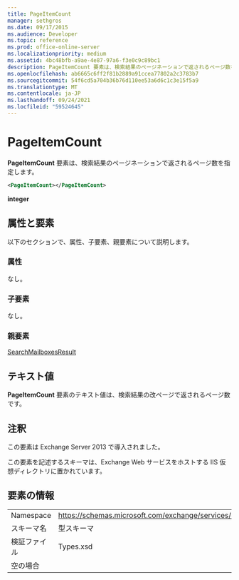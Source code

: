 ```yaml
---
title: PageItemCount
manager: sethgros
ms.date: 09/17/2015
ms.audience: Developer
ms.topic: reference
ms.prod: office-online-server
ms.localizationpriority: medium
ms.assetid: 4bc48bfb-a9ae-4e87-97a6-f3e0c9c89bc1
description: PageItemCount 要素は、検索結果のページネーションで返されるページ数を指定します。
ms.openlocfilehash: ab6665c6ff2f81b2889a91ccea77802a2c3783b7
ms.sourcegitcommit: 54f6cd5a704b36b76d110ee53a6d6c1c3e15f5a9
ms.translationtype: MT
ms.contentlocale: ja-JP
ms.lasthandoff: 09/24/2021
ms.locfileid: "59524645"
---
```

# <a name="pageitemcount"></a>PageItemCount

**PageItemCount** 要素は、検索結果のページネーションで返されるページ数を指定します。 
  
```XML
<PageItemCount></PageItemCount>
```

 **integer**
## <a name="attributes-and-elements"></a>属性と要素

以下のセクションで、属性、子要素、親要素について説明します。
  
### <a name="attributes"></a>属性

なし。
  
### <a name="child-elements"></a>子要素

なし。
  
### <a name="parent-elements"></a>親要素

[SearchMailboxesResult](searchmailboxesresult.md)
  
## <a name="text-value"></a>テキスト値

**PageItemCount** 要素のテキスト値は、検索結果の改ページで返されるページ数です。 
  
## <a name="remarks"></a>注釈

この要素は Exchange Server 2013 で導入されました。
  
この要素を記述するスキーマは、Exchange Web サービスをホストする IIS 仮想ディレクトリに置かれています。
  
## <a name="element-information"></a>要素の情報

|||
|:-----|:-----|
|Namespace  <br/> |https://schemas.microsoft.com/exchange/services/2006/types  <br/> |
|スキーマ名  <br/> |型スキーマ  <br/> |
|検証ファイル  <br/> |Types.xsd  <br/> |
|空の場合  <br/> ||
   


